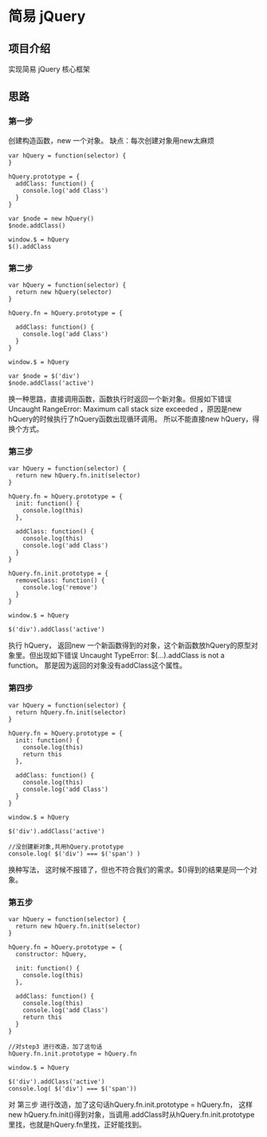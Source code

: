 # 简易 jQuery

## 项目介绍

实现简易 jQuery 核心框架

## 思路

### 第一步

创建构造函数，new 一个对象。 缺点：每次创建对象用new太麻烦

```
var hQuery = function(selector) {
}

hQuery.prototype = {
  addClass: function() {
    console.log('add Class')
  }
}

var $node = new hQuery()
$node.addClass()

window.$ = hQuery
$().addClass
```
### 第二步
```
var hQuery = function(selector) {
  return new hQuery(selector)
}

hQuery.fn = hQuery.prototype = {

  addClass: function() {
    console.log('add Class')
  }
}

window.$ = hQuery

var $node = $('div')
$node.addClass('active')
```
换一种思路，直接调用函数，函数执行时返回一个新对象。但报如下错误
Uncaught RangeError: Maximum call stack size exceeded ，原因是new hQuery的时候执行了hQuery函数出现循环调用。 所以不能直接new hQuery，得换个方式。

### 第三步
```
var hQuery = function(selector) {
  return new hQuery.fn.init(selector)
}

hQuery.fn = hQuery.prototype = {
  init: function() {
    console.log(this)
  },

  addClass: function() {
    console.log(this)
    console.log('add Class')
  }
}

hQuery.fn.init.prototype = {
  removeClass: function() {
    console.log('remove')
  }
}

window.$ = hQuery

$('div').addClass('active')
```
执行 hQuery， 返回new 一个新函数得到的对象，这个新函数放hQuery的原型对象里。但出现如下错误
Uncaught TypeError: $(...).addClass is not a function。 那是因为返回的对象没有addClass这个属性。

### 第四步
```
var hQuery = function(selector) {
  return hQuery.fn.init(selector)
}

hQuery.fn = hQuery.prototype = {
  init: function() {
    console.log(this)
    return this
  },

  addClass: function() {
    console.log(this)
    console.log('add Class')
  }
}

window.$ = hQuery

$('div').addClass('active')

//没创建新对象,共用hQuery.prototype
console.log( $('div') === $('span') )
```
换种写法， 这时候不报错了，但也不符合我们的需求。$()得到的结果是同一个对象。

### 第五步
```
var hQuery = function(selector) {
  return new hQuery.fn.init(selector)
}

hQuery.fn = hQuery.prototype = {
  constructor: hQuery,

  init: function() {
    console.log(this)
  },

  addClass: function() {
    console.log(this)
    console.log('add Class')
    return this
  }
}

//对step3 进行改造，加了这句话
hQuery.fn.init.prototype = hQuery.fn

window.$ = hQuery

$('div').addClass('active')
console.log( $('div') === $('span'))
```
对 第三步 进行改造，加了这句话hQuery.fn.init.prototype = hQuery.fn， 这样 new hQuery.fn.init()得到对象，当调用.addClass时从hQuery.fn.init.prototype里找，也就是hQuery.fn里找，正好能找到。

